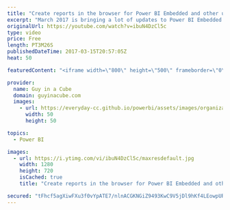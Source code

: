 ```yaml
---
title: "Create reports in the browser for Power BI Embedded and other updates"
excerpt: "March 2017 is bringing a lot of updates to Power BI Embedded including the ability to create reports within the browser.  In this video, I'll use the updated JavaScript report embed sample to show some of the new things you can do within Power BI embedded.  Power BI Embedded Documentation: https://docs.microsoft.com/en-us/azure/power-bi-embedded/power-bi-embedded-get-started"
originalUrl: https://youtube.com/watch?v=ibuN4DzCl5c
type: video
price: Free
length: PT3M26S
publishedDateTime: 2017-03-15T20:57:05Z
heat: 50

featuredContent: "<iframe width=\"800\" height=\"500\" frameborder=\"0\" src=\"https://www.youtube.com/embed/ibuN4DzCl5c\" allow=\"accelerometer; autoplay; encrypted-media; gyroscope; picture-in-picture\" allowfullscreen></iframe>"

provider:
  name: Guy in a Cube
  domain: guyinacube.com
  images:
    - url: https://everyday-cc.github.io/powerbi/assets/images/organizations/guyinacube.com-50x50.jpg
      width: 50
      height: 50

topics:
  - Power BI

images:
  - url: https://i.ytimg.com/vi/ibuN4DzCl5c/maxresdefault.jpg
    width: 1280
    height: 720
    isCached: true
    title: "Create reports in the browser for Power BI Embedded and other updates"

secured: "tFhcf5agXiwFXu3f0vYpATE7/nlnACGKNGiZ9493KwC9V5jDl9hKf4LEowpURM/4GsQ3cm2Hr9CNYb+isD6X/5NLxcWzi5eL+PrVwaqGj+m4NzD9wIjejx6ca+VxDvZn7jv/TvaQnglBy8l/p+7DSL+BIrF5/G3+tO4bT0pT4tLY+hYmhm7RRpBsLWZpaJb6o9yTSPJq7f9Mx9otU2CK4DGHWfPxNQYGRASh15WPdfUDwJHCcL1x8kGqxjqHJGrOCSIdRnu7ittElCzSFibwU2PLeS5z+NjQpFNA3fcwlUwRlswajGy44rKfUYp5MuCC7QGnCXZZTGK9WNBei6zh+PdtVvmnCM4pZ5zWQxCJtvVe6uvBaYdiSOWlUIL6bfL9GfGIR9vIWhx4vHw2rI8cA+bN6TyV+1baeCC1n0txKl0=;VQfY15UCwXTZAvwUt4maWw=="
---
```


